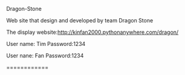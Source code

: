 Dragon-Stone

Web site that design and developed by team Dragon Stone

The display website:http://kinfan2000.pythonanywhere.com/dragon/

User name: Tim     Password:1234

User nane: Fan     Password:1234 

============
